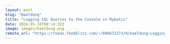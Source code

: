 ```yaml
---
layout: post
blog: "Baeldung"
title: "Logging SQL Queries to the Console in Mybatis"
date: 2024-05-16T00:14:32Z
image: images/baeldung.png
remote_url: "https://feeds.feedblitz.com/~/896672273/0/baeldung~Logging-SQL-Queries-to-the-Console-in-Mybatis"
---
```

